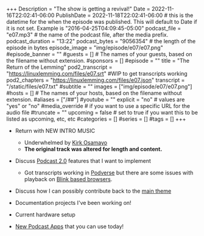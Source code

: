 +++
Description = "The show is getting a revival!"
Date = 2022-11-16T22:02:41-06:00
PublishDate = 2022-11-18T22:02:41-06:00 # this is the datetime for the when the episode was published. This will default to Date if it is not set. Example is "2016-04-25T04:09:45-05:00"
podcast_file = "e07.mp3" # the name of the podcast file, after the media prefix.
podcast_duration = "13:22"
podcast_bytes = "9056354" # the length of the episode in bytes
episode_image = "img/episode/e07/e07.png"
#episode_banner = ""
#guests = [] # The names of your guests, based on the filename without extension.
#sponsors = []
#episode = ""
title = "The Return of the Lemming"
pod2_transcript = "https://linuxlemming.com/files/e07.srt" #WIP to get transcripts working
pod2_chapters = "https://linuxlemming.com/files/e07.json"
transcript = "/static/files/e07.txt"
#subtitle = ""
images = ["img/episode/e07/e07.png"]
#hosts = [] # The names of your hosts, based on the filename without extension.
#aliases = ["/##"]
#youtube = ""
explicit = "no" # values are "yes" or "no"
#media_override # if you want to use a specific URL for the audio file
#truncate = ""
upcoming = false # set to true if you want this to be listed as upcoming, etc, etc
#categories = []
#series = []
#tags = []
+++
* Return with NEW INTRO MUSIC
    * Underwhelmed by [Kirk Osamayo](https://freemusicarchive.org/music/kirk-osamayo/purple-season-3/underwhelmed/)
    * **The original track was altered for length and content.**
* Discuss [Podcast 2.0](https://github.com/Podcastindex-org/podcast-namespace) features that I want to implement
    * Got transcripts working in [Podverse](https://podverse.fm/podcast/k9uvCAPrQ3) but there are some issues with playback on [Blink based browsers](https://gitlab.com/rastacalavera/linuxlemming/-/issues/3).
* Discuss how I can possibly contribute back to the [main theme](https://github.com/mattstratton/castanet/issues/391)
* Documentation projects I've been working on!
* Current hardware setup 

* [New Podcast Apps](https://podcastindex.org/apps?appTypes=app&elements=Value) that you can use today!